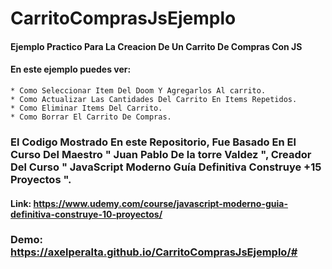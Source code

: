 # CarritoComprasJsEjemplo

#### Ejemplo Practico Para La Creacion De Un Carrito De Compras Con JS

#### En este ejemplo puedes ver:

```
* Como Seleccionar Item Del Doom Y Agregarlos Al carrito.
* Como Actualizar Las Cantidades Del Carrito En Items Repetidos.
* Como Eliminar Items Del Carrito.
* Como Borrar El Carrito De Compras.
```

### El Codigo Mostrado En este Repositorio, Fue Basado En El Curso Del Maestro " Juan Pablo De la torre Valdez ", Creador Del Curso " JavaScript Moderno Guía Definitiva Construye +15 Proyectos ". 

#### Link: https://www.udemy.com/course/javascript-moderno-guia-definitiva-construye-10-proyectos/

### Demo: https://axelperalta.github.io/CarritoComprasJsEjemplo/#
